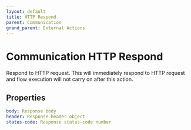 ```yaml
---
layout: default
title: HTTP Respond
parent: Communication
grand_parent: External Actions
---
```


# Communication HTTP Respond
Respond to HTTP request. This will immediately respond to HTTP request and flow execution will not carry on after this action.

## Properties

```yaml
body: Response body
header: Response header object
status-code: Response status-code number
```